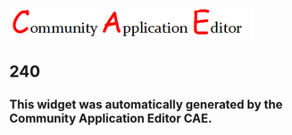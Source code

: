 ![CAE](https://github.com/PhilCAEOrg/frontendComponent-240/blob/gh-pages/img/logo.png)  

240
===================


This widget was automatically generated by the Community Application Editor CAE.  
---------------
